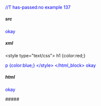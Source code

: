 //T has-passed:no
example 137
##### src
<style
  type="text/css">
h1 {color:red;}

p {color:blue;}
</style>
okay
##### xml
<?xml version="1.0" encoding="UTF-8"?>
<!DOCTYPE document SYSTEM "CommonMark.dtd">
<document xmlns="http://commonmark.org/xml/1.0">
  <html_block>&lt;style
  type=&quot;text/css&quot;&gt;
h1 {color:red;}

p {color:blue;}
&lt;/style&gt;
</html_block>
  <paragraph>
    <text>okay</text>
  </paragraph>
</document>
##### html
<style
  type="text/css">
h1 {color:red;}

p {color:blue;}
</style>
<p>okay</p>
#####
